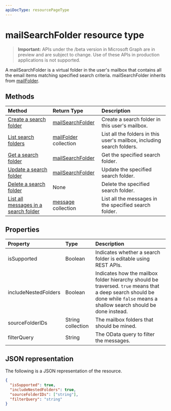 ```yaml
---
apiDocType: resourcePageType
---
```

# mailSearchFolder resource type

> **Important:** APIs under the /beta version in Microsoft Graph are in preview and are subject to change. Use of these APIs in production applications is not supported.

A mailSearchFolder is a virtual folder in the user's mailbox that contains all the email items matching specified search criteria. mailSearchFolder inherits from [mailFolder](mailfolder.md).

## Methods

| Method | Return Type  | Description |
|:---------------|:--------|:----------|
| [Create a search folder](../api/mailsearchfolder_post.md) | [mailSearchFolder](mailsearchfolder.md) | Create a search folder in this user's mailbox. |
| [List search folders](../api/mailfolder_list_childfolders.md) | [mailFolder](mailfolder.md) collection | List all the folders in this user's mailbox, including search folders. |
| [Get a search folder](../api/mailfolder_get.md) | [mailSearchFolder](mailsearchfolder.md) | Get the specified search folder. |
| [Update a search folder](../api/mailsearchfolder_update.md) | [mailSearchFolder](mailsearchfolder.md) | Update the specified search folder. |
| [Delete a search folder](../api/mailfolder_delete.md) | None | Delete the specified search folder. |
| [List all messages in a search folder](../api/mailfolder_list_messages.md) | [message](message.md) collection | List all the messages in the specified search folder. |

## Properties

| Property | Type | Description |
|:---------------|:--------|:----------|
| isSupported | Boolean | Indicates whether a search folder is editable using REST APIs. |
| includeNestedFolders | Boolean | Indicates how the mailbox folder hierarchy should be traversed. `true` means that a deep search should be done while `false` means a shallow search should be done instead. |
| sourceFolderIDs | String collection | The mailbox folders that should be mined. |
| filterQuery | String | The OData query to filter the messages. |

## JSON representation

The following is a JSON representation of the resource.

<!-- {
  "blockType": "resource",
  "@odata.type": "microsoft.graph.mailSearchFolder"
}-->

```json
{
  "isSupported": true,
  "includeNestedFolders": true,
  "sourceFolderIDs": ["string"],
  "filterQuery": "string"
}

```

<!-- uuid: 8fcb5dbc-d5aa-4681-8e31-b001d5168d79
2018-01-23 14:57:30 UTC -->
<!-- {
  "type": "#page.annotation",
  "description": "mailSearchFolder resource",
  "keywords": "",
  "section": "documentation",
  "tocPath": ""
}-->
